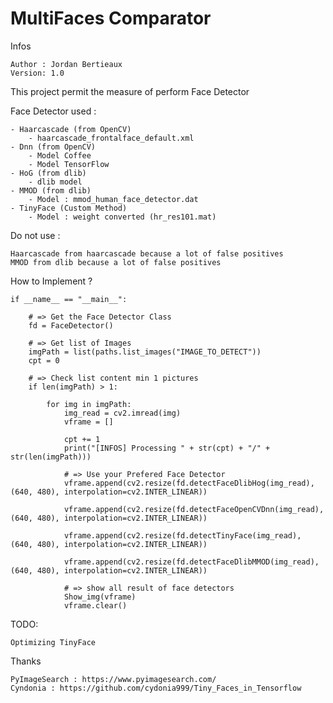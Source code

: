 # MultiFaces Comparator

Infos

    Author : Jordan Bertieaux
    Version: 1.0


This project permit the measure of perform Face Detector 

Face Detector used :
    
    - Haarcascade (from OpenCV)
        - haarcascade_frontalface_default.xml
    - Dnn (from OpenCV)
        - Model Coffee 
        - Model TensorFlow
    - HoG (from dlib)
        - dlib model
    - MMOD (from dlib)
        - Model : mmod_human_face_detector.dat
    - TinyFace (Custom Method)
        - Model : weight converted (hr_res101.mat)

Do not use :
    
    Haarcascade from haarcascade because a lot of false positives
    MMOD from dlib because a lot of false positives

How to Implement ?

    if __name__ == "__main__":
    
        # => Get the Face Detector Class
        fd = FaceDetector() 
        
        # => Get list of Images
        imgPath = list(paths.list_images("IMAGE_TO_DETECT")) 
        cpt = 0
        
        # => Check list content min 1 pictures
        if len(imgPath) > 1:
    
            for img in imgPath:
                img_read = cv2.imread(img)
                vframe = []
    
                cpt += 1
                print("[INFOS] Processing " + str(cpt) + "/" + str(len(imgPath)))
                
                # => Use your Prefered Face Detector
                vframe.append(cv2.resize(fd.detectFaceDlibHog(img_read), (640, 480), interpolation=cv2.INTER_LINEAR))
                
                vframe.append(cv2.resize(fd.detectFaceOpenCVDnn(img_read), (640, 480), interpolation=cv2.INTER_LINEAR))
                
                vframe.append(cv2.resize(fd.detectTinyFace(img_read), (640, 480), interpolation=cv2.INTER_LINEAR))
                
                vframe.append(cv2.resize(fd.detectFaceDlibMMOD(img_read), (640, 480), interpolation=cv2.INTER_LINEAR))
                
                # => show all result of face detectors
                Show_img(vframe)
                vframe.clear()

TODO:

    Optimizing TinyFace

Thanks

    PyImageSearch : https://www.pyimagesearch.com/
    Cyndonia : https://github.com/cydonia999/Tiny_Faces_in_Tensorflow

